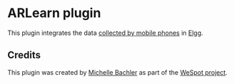 ARLearn plugin
=============

This plugin integrates the data [collected by mobile phones](http://wespot.net/es/mobile-personal-inquiry-manager) in [Elgg](http://elgg.org/).


Credits
-------

This plugin was created by [Michelle Bachler](http://kmi.open.ac.uk/people/member/michelle-bachler) as part of the [WeSpot project](http://wespot.net).
